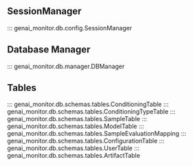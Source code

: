 ## SessionManager
::: genai_monitor.db.config.SessionManager

## Database Manager
::: genai_monitor.db.manager.DBManager

## Tables
::: genai_monitor.db.schemas.tables.ConditioningTable
::: genai_monitor.db.schemas.tables.ConditioningTypeTable
::: genai_monitor.db.schemas.tables.SampleTable
::: genai_monitor.db.schemas.tables.ModelTable
::: genai_monitor.db.schemas.tables.SampleEvaluationMapping
::: genai_monitor.db.schemas.tables.ConfigurationTable
::: genai_monitor.db.schemas.tables.UserTable
::: genai_monitor.db.schemas.tables.ArtifactTable
